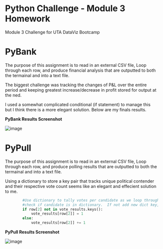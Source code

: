 # Python Challenge - Module 3 Homework
Module 3 Challenge for UTA DataViz Bootcamp

# PyBank

The purpose of this assignment is to read in an external CSV file, Loop through each row, and produce financial analysis that are outputted to both the termainal and into a text file. 

The biggest challenge was tracking the changes of P&L over the entire period and keeping greatest increase/decrease in profit stored for output at the ned.  

I used a somewhat complicated conditional (if statement) to manage this but I think there is a more elegant solution. Below are my finals results. 

**PyBank Results Screenshot**

![image](https://user-images.githubusercontent.com/36682023/200943430-01eed6cb-30b1-4eec-8e66-1ec45e7bd276.png)

# PyPull

The purpose of this assignment is to read in an external CSV file, Loop through each row, and produce polling results that are outputted to both the termainal and into a text file. 

Using a dictionary to store a key pair that tracks unique political contender and their respective vote count seems like an elegant and effecient solution to me. 

```python
        #Use dictionary to tally votes per candidate as we loop through  
        #check if candidate is in dictionary.  If not add new dict key, if present increment their vote count
        if row[2] not in vote_results.keys():
            vote_results[row[2]] = 1
        else:
            vote_results[row[2]] += 1
```

**PyPull Results Screenshot**

![image](https://user-images.githubusercontent.com/36682023/200943598-c12c34c6-648b-4ed8-b222-1ccaeee84321.png)
